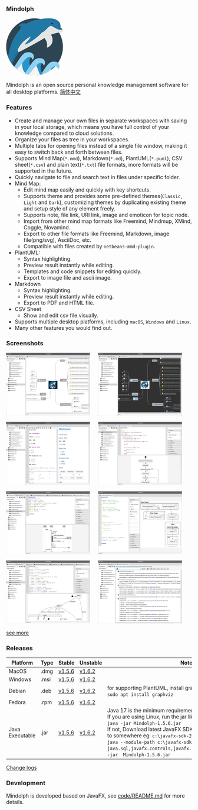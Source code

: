### Mindolph

![](./DemoWorkspace/app_30.png)

Mindolph is an open source personal knowledge management software for all desktop platforms. [简体中文](./docs/README_zh_CN.md)


### Features
* Create and manage your own files in separate workspaces with saving in your local storage, which means you have full control of your knowledge compared to cloud solutions.
* Organize your files as tree in your workspaces.
* Multiple tabs for opening files instead of a single file window, making it easy to switch back and forth between files.
* Supports Mind Map(`*.mmd`), Markdown(`*.md`), PlantUML(`*.puml`), CSV sheet(`*.csv`) and plain text(`*.txt`) file formats, more formats will be supported in the future.
* Quickly navigate to file and search text in files under specific folder.
* Mind Map:
	* Edit mind map easily and quickly with key shortcuts.
	* Supports theme and provides some pre-defined themes(`Classic`, `Light` and `Dark`), customizing themes by duplicating existing theme and setup style of any element freely.
	* Supports note, file link, URI link, image and emoticon for topic node. 
	* Import from other mind map formats like Freemind, Mindmup, XMind, Coggle, Novamind.
	* Export to other file formats like Freemind, Markdown, image file(png/svg), AsciiDoc, etc.
	* Compatible with files created by `netbeans-mmd-plugin`.
* PlantUML:
	* Syntax highlighting.
	* Preview result instantly while editing.
	* Templates and code snippets for editing quickly.
	* Export to image file and ascii image.
* Markdown
	* Syntax highlighting.
	* Preview result instantly while editing.
	* Export to PDF and HTML file.
* CSV Sheet
	* Show and edit csv file visually.
* Supports multiple desktop platforms, including `macOS`, `Windows` and `Linux`.
* Many other features you would find out.


### Screenshots
<p float="left">
	<img src="docs/screenshots/mindmap_light.jpg" width="45%"/>
	&nbsp;&nbsp;&nbsp;&nbsp;
	<img src="docs/screenshots/mindmap_dark.jpg" width="45%"/>
</p>
<p float="left">
	<img src="docs/screenshots/markdown1.jpg" width="45%"/>
	&nbsp;&nbsp;&nbsp;&nbsp;
	<img src="docs/screenshots/puml_activity.jpg" width="45%"/>
</p>
<p float="left">
	<img src="docs/screenshots/puml_sequence.jpg" width="45%"/>
	&nbsp;&nbsp;&nbsp;&nbsp;
	<img src="docs/screenshots/puml_component2.jpg" width="45%"/>
</p>
<p float="left">
	<img src="docs/screenshots/puml_state.jpg" width="45%"/>
	&nbsp;&nbsp;&nbsp;&nbsp;
	<img src="docs/screenshots/find_in_files.jpg" width="45%"/>
</p>

[see more](docs/screenshots.md)


### Releases

|Platform|Type|Stable|Unstable|Note|
|----|----|----|----|----|
|MacOS|.dmg|[v1.5.6](https://github.com/mindolph/Mindolph/releases/download/v1.5.6/Mindolph-1.5.6.dmg) |[v1.6.2](https://github.com/mindolph/Mindolph/releases/download/v1.6.2/Mindolph-1.6.2.dmg) | |
|Windows|.msi|[v1.5.6](https://github.com/mindolph/Mindolph/releases/download/v1.5.6/Mindolph-1.5.6.dmg) |[v1.6.2](https://github.com/mindolph/Mindolph/releases/download/v1.6.2/Mindolph-1.6.2.msi) | |
|Debian|.deb|[v1.5.6](https://github.com/mindolph/Mindolph/releases/download/v1.5.6/Mindolph-1.5.6.deb)|[v1.6.2](https://github.com/mindolph/Mindolph/releases/download/v1.6.2/Mindolph-1.6.2.deb)|	for supporting PlantUML, install graphviz first:</br>  `sudo apt install graphviz`|
|Fedora|.rpm|[v1.5.6](https://github.com/mindolph/Mindolph/releases/download/v1.5.6/Mindolph-1.5.6.rpm)|[v1.6.2](https://github.com/mindolph/Mindolph/releases/download/v1.6.2/Mindolph-1.6.2.rpm)| |
|Java Executable|.jar|[v1.5.6](https://github.com/mindolph/Mindolph/releases/download/v1.5.6/Mindolph-1.5.6.jar)|[v1.6.2](https://github.com/mindolph/Mindolph/releases/download/v1.6.2/Mindolph-1.6.2.jar)| Java 17 is the minimum requirement to run this application. 	</br> If you are using Linux, run the jar like this:  </br> `java -jar Mindolph-1.5.6.jar`  </br> If not, Download latest JavaFX SDK for your platform and extract to somewhere eg: `c:\javafx-sdk-20`, run the jar file like this:   </br> `java --module-path c:\javafx-sdk-20\lib --add-modules  java.sql,javafx.controls,javafx.fxml,javafx.swing,javafx.web -jar  Mindolph-1.5.6.jar` |


[Change logs](docs/change_logs.md)


### Development

Mindolph is developed based on JavaFX, 
see [code/README.md](code/README.md) for more details.
